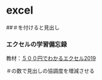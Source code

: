 # excel
##＃を付けると見出し
### エクセルの学習備忘録

教材：[５００円でわかるエクセル2019](https://one-publishing.co.jp/books/9784651200118/)


＃の数で見出しの協調度を増減させる
